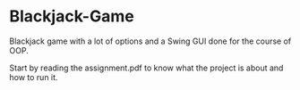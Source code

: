 # Blackjack-Game
Blackjack game with a lot of options and a Swing GUI done for the course of OOP.

Start by reading the assignment.pdf to know what the project is about and how to run it.
